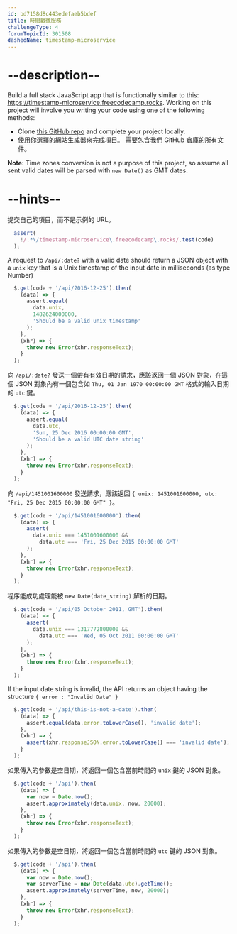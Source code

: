 ```yaml
---
id: bd7158d8c443edefaeb5bdef
title: 時間戳微服務
challengeType: 4
forumTopicId: 301508
dashedName: timestamp-microservice
---
```


# --description--

Build a full stack JavaScript app that is functionally similar to this: <a href="https://timestamp-microservice.freecodecamp.rocks" target="_blank" rel="noopener noreferrer nofollow">https://timestamp-microservice.freecodecamp.rocks</a>. Working on this project will involve you writing your code using one of the following methods:

-   Clone <a href="https://github.com/freeCodeCamp/boilerplate-project-timestamp/"  target="_blank" rel="noopener noreferrer nofollow">this GitHub repo</a> and complete your project locally.
-   使用你選擇的網站生成器來完成項目。 需要包含我們 GitHub 倉庫的所有文件。

**Note:** Time zones conversion is not a purpose of this project, so assume all sent valid dates will be parsed with `new Date()` as GMT dates.

# --hints--

提交自己的項目，而不是示例的 URL。

```js
  assert(
    !/.*\/timestamp-microservice\.freecodecamp\.rocks/.test(code)
  );
```

A request to `/api/:date?` with a valid date should return a JSON object with a `unix` key that is a Unix timestamp of the input date in milliseconds (as type Number)

```js
  $.get(code + '/api/2016-12-25').then(
    (data) => {
      assert.equal(
        data.unix,
        1482624000000,
        'Should be a valid unix timestamp'
      );
    },
    (xhr) => {
      throw new Error(xhr.responseText);
    }
  );
```

向 `/api/:date?` 發送一個帶有有效日期的請求，應該返回一個 JSON 對象，在這個 JSON 對象內有一個包含如 `Thu, 01 Jan 1970 00:00:00 GMT` 格式的輸入日期的 `utc` 鍵。

```js
  $.get(code + '/api/2016-12-25').then(
    (data) => {
      assert.equal(
        data.utc,
        'Sun, 25 Dec 2016 00:00:00 GMT',
        'Should be a valid UTC date string'
      );
    },
    (xhr) => {
      throw new Error(xhr.responseText);
    }
  );
```

向 `/api/1451001600000` 發送請求，應該返回 `{ unix: 1451001600000, utc: "Fri, 25 Dec 2015 00:00:00 GMT" }`。

```js
  $.get(code + '/api/1451001600000').then(
    (data) => {
      assert(
        data.unix === 1451001600000 &&
          data.utc === 'Fri, 25 Dec 2015 00:00:00 GMT'
      );
    },
    (xhr) => {
      throw new Error(xhr.responseText);
    }
  );
```

程序能成功處理能被 `new Date(date_string)` 解析的日期。

```js
  $.get(code + '/api/05 October 2011, GMT').then(
    (data) => {
      assert(
        data.unix === 1317772800000 &&
          data.utc === 'Wed, 05 Oct 2011 00:00:00 GMT'
      );
    },
    (xhr) => {
      throw new Error(xhr.responseText);
    }
  );
```

If the input date string is invalid, the API returns an object having the structure `{ error : "Invalid Date" }`

```js
  $.get(code + '/api/this-is-not-a-date').then(
    (data) => {
      assert.equal(data.error.toLowerCase(), 'invalid date');
    },
    (xhr) => {
      assert(xhr.responseJSON.error.toLowerCase() === 'invalid date');
    }
  );
```

如果傳入的參數是空日期，將返回一個包含當前時間的 `unix` 鍵的 JSON 對象。

```js
  $.get(code + '/api').then(
    (data) => {
      var now = Date.now();
      assert.approximately(data.unix, now, 20000);
    },
    (xhr) => {
      throw new Error(xhr.responseText);
    }
  );
```

如果傳入的參數是空日期，將返回一個包含當前時間的 `utc` 鍵的 JSON 對象。

```js
  $.get(code + '/api').then(
    (data) => {
      var now = Date.now();
      var serverTime = new Date(data.utc).getTime();
      assert.approximately(serverTime, now, 20000);
    },
    (xhr) => {
      throw new Error(xhr.responseText);
    }
  );
```

